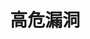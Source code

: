 ---
title: 高危漏洞
editLink: true
description: 高危漏洞的解决文档
layout: doc
head:
    - - meta
      - name: keywords
        content: Linux
outline: deep
prev: false
next: false
---